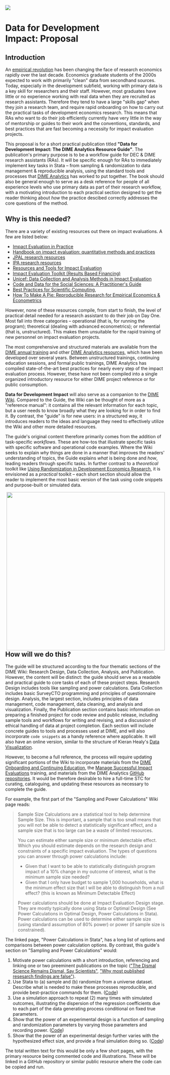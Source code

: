 ![](./img/dime.png)

# Data for Development Impact: Proposal

## Introduction

An [empirical revolution](https://www.bloomberg.com/opinion/articles/2018-08-02/how-economics-went-from-philosophy-to-science) has been changing the face of research economics rapidly over the last decade. Economics graduate students of the 2000s expected to work with primarily "clean" data from secondhand sources. Today, especially in the development subfield, working with primary data is a key skill for researchers and their staff. However, most graduates have little or no experience working with real data when they are recruited as research assistants. Therefore they tend to have a large "skills gap" when they join a research team, and require rapid onboarding on how to carry out the practical tasks of development economics research. This means that RAs who want to do their job efficiently currently have very little in the way of mentorship or guides to their work and the conventions, standards, and best practices that are fast becoming a necessity for impact evaluation projects.

This proposal is for a short practical publication titled **"Data for Development Impact: The DIME Analytics Resource Guide"**. The publication's primary purpose is to be a workflow guide for DEC & DIME research assistants (RAs). It will be specific enough for RAs to immediately implement key tasks in Stata – from sampling & randomization to data management & reproducible analysis, using the standard tools and processes that [DIME Analytics](http://worldbank.github.io/dimeanalytics) has worked to put together. The book should also be general enough to serve as a desk reference for people of all experience levels who use primary data as part of their research workflow, with a motivating introduction to each practical section designed to get the reader thinking about *how* the practice descibed correctly addresses the core questions of the method.

## Why is this needed?

There are a variety of existing resources out there on impact evaluations. A few are listed below:

-   [Impact Evaluation in Practice](https://siteresources.worldbank.org/EXTHDOFFICE/Resources/5485726-1295455628620/Impact_Evaluation_in_Practice.pdf)
-   [Handbook on impact evaluation: quantitative methods and practices](https://openknowledge.worldbank.org/bitstream/handle/10986/2693/520990PUB0EPI1101Official0Use0Only1.pdf)
-   [JPAL research resources](https://www.povertyactionlab.org/research-resources)
-   [IPA research resources](https://www.poverty-action.org/researchers/research-resources)
-   [Resources and Tools for Impact Evaluation](https://www.poverty-action.org/sites/default/files/publications/Resources%20and%20Tools%20for%20Impact%20Evaluation.pdf)
-   [Impact Evaluation Toolkit (Results Based Financing)](https://www.rbfhealth.org/resource/impact-evaluation-toolkit-provides-hands-guidance)
-   [Unicef: Data Collection and Analysis Methods in Impact Evaluation](https://www.unicef-irc.org/publications/pdf/brief_10_data_collection_analysis_eng.pdf)
-   [Code and Data for the Social Sciences: A Practitioner's Guide](https://web.stanford.edu/~gentzkow/research/CodeAndData.xhtml)
-   [Best Practices for Scientific Computing](https://journals.plos.org/plosbiology/article?id=10.1371/journal.pbio.1001745),
-   [How To Make A Pie: Reproducible Research for Empirical Economics & Econometrics](https://www.tse-fr.eu/sites/default/files/TSE/documents/doc/wp/2018/wp_tse_933.pdf)

However, none of these resources compile, from start to finish, the level of practical detail needed for a research assistant to do their job on Day One. Most fall into three categories – operational (that is, for running the program); theoretical (dealing with advanced econometrics); or referential (that is, unstructured). This makes them unsuitable for the rapid training of new personnel on impact evaluation projects.

The most comprehensive and structured materials are available from the [DIME annual training](https://osf.io/cyekq/) and other [DIME Analytics resources](https://worldbank.github.io/dimeanalytics/training/), which have been developed over several years. Between unstructured trainings, continuing education sessions, and formal public trainings, DIME Analytics has compiled state-of-the-art best practices for nearly every step of the impact evaluation process. However, these have not been compiled into a single organized introductory resource for either DIME project reference or for public consumption.

**Data for Development Impact** will also serve as a companion to the [DIME Wiki](dimewiki@worldbank.org). Compared to the Guide, the Wiki can be thought of more as a "reference manual": it contains all the relevant information for each topic, but a user needs to know broadly what they are looking for in order to find it. By contrast, the "guide" is for new users: in a structured way, it introduces readers to the ideas and language they need to effectively utilize the Wiki and other more detailed resources.

The guide's original content therefore primarily comes from the addition of task-specific *workflows*. These are how-tos that illustrate specific tasks with specific software and operational code examples. Where the Wiki seeks to explain *why* things are done in a manner that improves the readers' understanding of topics, the Guide explains *what* is being done and *how*, leading readers through specific tasks. In further contrast to a *theoretical* toolkit like [Using Randomization in Development Economics Research](http://economics.mit.edu/files/806), it is envisioned as a *practical* toolkit – each short section should allow the reader to implement the most basic version of the task using code snippets and purpose-built or simulated data.

<img src="./img/experimental-econ.png" alt="" style="width: 500px; float: right;"/>

## How will we do this?

The guide will be structured according to the four thematic sections of the DIME Wiki: Research Design, Data Collection, Analysis, and Publication. However, the content will be distinct: the guide should serve as a readable and practical guide to core tasks of each of these project steps. Research Design includes tools like sampling and power calculations. Data Collection includes basic SurveyCTO programming and principles of questionnaire design. Analysis, the largest section, includes principles of data management, code management, data cleaning, and analysis and visualization. Finally, the Publication section contains basic information on preparing a finished project for code review and public release, including sample tools and workflows for writing and revising, and a discussion of ethical handling of data at project completion. Each section will include concrete guides to tools and processes used at DIME, and will also incorporate `code snippets` as a handy reference where applicable. It will also have an online version, similar to the structure of Kieran Healy's [Data Visualization](http://socviz.co).

However, to become a full reference, the process will require updating significant portions of the Wiki to incorporate materials from the [DIME Onboarding and Continuing Education](https://showcase.dropbox.com/s/DIME-Research-Assistant-Training-Materials-VKuivyxUNY812HXofgr5t), the [Manage Successful Impact Evaluations](https://osf.io/cyekq/) training, and materials from the DIME Analytics [GitHub repositories](https://worldbank.github.io/dimeanalytics/#github-repositories). It would be therefore desirable to hire a full-time STC for curating, cataloguing, and updating these resources as necessary to complete the guide.

For example, the first part of the "Sampling and Power Calculations" Wiki page reads:

> Sample Size
> Calculations are a statistical tool to help determine Sample Size. This is important, a sample that is too small means that you will not be able to detect a statistically significant effect, and a sample size that is too large can be a waste of limited resources.
>
> You can estimate either sample size or minimum detectable effect. Which you should estimate depends on the research design and constraints of a specific impact evaluation. The types of questions you can answer through power calculations include:
> *   Given that I want to be able to statistically distinguish program impact of a 10% change in my outcome of interest, what is the minimum sample size needed?
> *   Given that I only have budget to sample 1,000 households, what is the minimum effect size that I will be able to distinguish from a null effect? (this is known as Minimum Detectable Effect)
>
> Power calculations should be done at Impact Evaluation Design stage. They are mostly typically done using Stata or Optimal Design (See Power Calculations in Optimal Design, Power Calculations in Stata). Power calculations can be used to determine either sample size (using standard assumption of 80% power) or power (if sample size is constrained).

The linked page, "Power Calculations in Stata", has a long list of options and comparisons between power calculation options. By contrast, this guide's section on "Sampling and Power Calculations" would:

1.  Motivate power calculations with a short introduction, referencing and linking one or two preeminent publications on the topic (["The Dismal Science Remains Dismal, Say Scientists"](https://www.wired.com/story/econ-statbias-study/), ["Why most published resesarch findings are false"](https://www.ncbi.nlm.nih.gov/pmc/articles/PMC1182327/)).
2.  Use Stata to (a) sample and (b) randomize from a universe dataset. Describe what is needed to make these processes reproducible, and provide best-practice commands for them. ([Code](https://github.com/bbdaniels/dime-msie-track2-solutions/blob/master/DataWork/Lab5/Dofiles/Analysis/lab5-randomization1.do))
3.  Use a simulation approach to repeat (2) many times with simulated outcomes, illustrating the dispersion of the regression coefficients due to each part of the data generating process conditional on fixed true parameters.
4.  Show that the power of an experimental design is a function of sampling and randomization parameters by varying those parameters and recording power. ([Code](https://gist.github.com/bbdaniels/774d5e5e31f32b74ec91bcb914453ae1))
5.  Show that the power of an experimental design further varies with the hypothesized effect size, and provide a final simulation doing so. ([Code](https://gist.github.com/bbdaniels/774d5e5e31f32b74ec91bcb914453ae1))

The total written text for this would be only a few short pages, with the primary resource being commented code and illustrations. These will be linked in a GitHub repository or similar public resource where the code can be copied and run.
